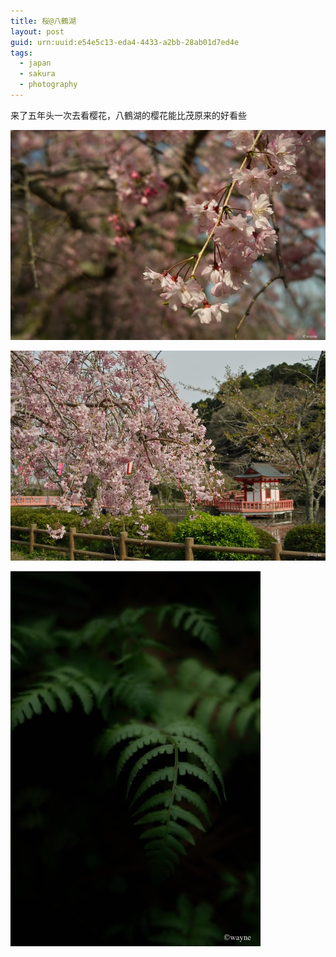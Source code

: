 ```yaml
---
title: 桜@八鶴湖
layout: post
guid: urn:uuid:e54e5c13-eda4-4433-a2bb-28ab01d7ed4e
tags:
  - japan
  - sakura
  - photography
---
```


来了五年头一次去看樱花，八鶴湖的樱花能比茂原来的好看些

<span class="image-900">![](/media/files/2012/04/16/sakura_01.jpg "桜その一")</span>

<span class="image-900">![](/media/files/2012/04/16/sakura_02.jpg "桜その二")</span>

<span class="image-400">![](/media/files/2012/04/16/leaf.jpg "葉")</span>

